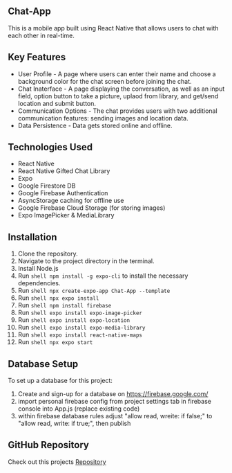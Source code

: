 ## Chat-App

This is a mobile app built using React Native that allows users to chat with each other in real-time.

## Key Features

- User Profile - A page where users can enter their name and choose a background color for the chat screen
before joining the chat.
- Chat Inaterface - A page displaying the conversation, as well as an input field, option button to take a picture, uplaod from library, and get/send location and submit button.
- Communication Options - The chat provides users with two additional communication features: sending images
and location data.
- Data Persistence - Data gets stored online and offline.

## Technologies Used

- React Native
- React Native Gifted Chat Library
- Expo
- Google Firestore DB
- Google Firebase Authentication
- AsyncStorage caching for offline use
- Google Firebase Cloud Storage (for storing images)
- Expo ImagePicker & MediaLibrary

## Installation

1.  Clone the repository.
2.  Navigate to the project directory in the terminal.
3.  Install Node.js
4.  Run ```shell npm install -g expo-cli``` to install the necessary dependencies.
3.  Run ```shell npx create-expo-app Chat-App --template```
4.  Run ```shell npx expo install```
5.  Run ```shell npm install firebase```
6.  Run ```shell expo install expo-image-picker```
7.  Run ```shell expo install expo-location```
8.  Run ```shell expo install expo-media-library```
9.  Run ```shell expo install react-native-maps```
10. Run ```shell npx expo start```

## Database Setup

To set up a database for this project: 
1. Create and sign-up for a database on https://firebase.google.com/
2. import personal firebase config from project settings tab in firebase console into App.js (replace existing code)
3. within firebase database rules adjust "allow read, wreite: if false;" to "allow read, write: if true;", then publish

## GitHub Repository

Check out this projects [Repository](https://github.com/phoenix2269/chat-app)